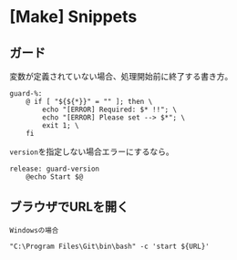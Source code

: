 # [Make] Snippets


ガード
------

変数が定義されていない場合、処理開始前に終了する書き方。

```
guard-%:
	@ if [ "${${*}}" = "" ]; then \
		echo "[ERROR] Required: $* !!"; \
		echo "[ERROR] Please set --> $*"; \
		exit 1; \
	fi
```

`version`を指定しない場合エラーにするなら。

```
release: guard-version
	@echo Start $@
```


ブラウザでURLを開く
----------------------

`Windowsの場合`

```
"C:\Program Files\Git\bin\bash" -c 'start ${URL}'
```
